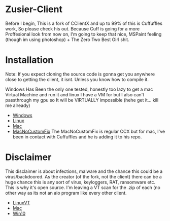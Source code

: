 # Zusier-Client
Before I begin, This is a fork of CClientX and up to 99% of this is Cuffuffles work, So please check his out. Because Cuff is going for a more Proffesional look from now on, I'm going to keep that nice, MSPaint feeling (though im using photoshop) + The Zero Two Best Girl shit.

# Installation
Note: If you expect cloning the source code is gonna get you anywhere close to getting the client, it isnt. Unless you know how to compile it.

Windows Has Been the only one tested, honestly too lazy to get a mac Virtual Machine and run it and linux I have a VM for but I also can't passthrough my gpu so It will be VIRTUALLY impossible (hehe get it... kill me already)
- [Windows](https://mega.nz/file/riw3gYwY#3fxIVAijAoROMjUYPxddl3fJiP9o3bM2oL3dqQ3Yb2c)
- [Linux](https://mega.nz/file/bnoh3QQa#E1jwSnAb6YhpfrNp051u_qSrOdD8CIETVxE2K1FxZ2M)
- [Mac](https://mega.nz/file/bihl1aDA#DLgLwwcVbJawiQ099z9AdCz6afJzrj0oAz3GzKtIJfg)
 - [MacNoCustomFix](https://mega.nz/file/3i5CxCoR#BASvBzLD5sGqcm9KXQWqoR8E-55BAiYw0dDkITQK_Nw)
 The MacNoCustomFix is regular CCX but for mac, I've been in contact with Cuffuffles and he is adding it to his repo.
 
 # Disclaimer 
 This disclaimer is about infections, malware and the chance this could be a virus/backdoored.
 As the creator (of the fork, not the client) there can be a huge chance this is any sort of virus, keyloggers, RAT, ransomware etc. This is why it's open source. I'm leaving a VT scan for the .zip of each (no other way as its not an aio program like every other client. 
 - [LinuxVT](https://www.virustotal.com/gui/file/8b5b78b3a51c1caaf767315af9127c46665bc9a6874c79e5ba55c620fb70fba6/detection)
 - [Mac](https://www.virustotal.com/gui/file/336ef0fa1ae846bb58647a63381612169e241b40e96301c0cf237117ac8fcf7e/detection)
 - [Win10](https://www.virustotal.com/gui/file/87cc89ecce0cba798218115b4a60a78584ae049012421341a88a3570e6f0930f/detection)
 

